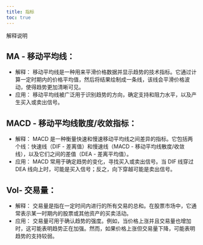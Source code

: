 ```yaml
---
title: 指标
toc: true
---
```

解释说明


## MA - 移动平均线：

* 解释： 移动平均线是一种用来平滑价格数据并显示趋势的技术指标。它通过计算一定时期内的价格平均值，然后将结果绘制成一条线，该线会平滑价格波动，使得趋势更加清晰可见。
* 应用： 移动平均线被广泛用于识别趋势的方向，确定支持和阻力水平，以及产生买入或卖出信号。
  
## MACD - 移动平均线散度/收敛指标：

* 解释： MACD 是一种衡量快速和慢速移动平均线之间差异的指标。它包括两个线：快速线（DIF - 差离值）和慢速线（MACD - 移动平均线散度/收敛线），以及它们之间的差值（DEA - 差离平均值）。
* 应用： MACD 常用于确定趋势的变化，寻找买入或卖出信号。当 DIF 线穿过 DEA 线向上时，可能是买入信号；反之，向下穿越可能是卖出信号。

## Vol- 交易量：

* 解释： 交易量是指在一定时间内进行的所有交易的总和。在股票市场中，它通常表示某一时期内的股票或其他资产的买卖活动。
* 应用： 交易量可用于确认趋势的强度。例如，当价格上涨并且交易量也增加时，这可能表明趋势正在加强。然而，如果价格上涨但交易量下降，可能表明趋势的支持较弱。